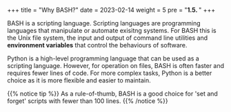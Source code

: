 +++
title = "Why BASH?"
date = 2023-02-14
weight = 5
pre = "<b>1.5. </b>"
+++

BASH is a scripting language. Scripting languages are programming languages that manipulate or automate exisitng systems. For BASH this is the Unix file system, the input and output of command line utilities and  **environment variables** that  control the behaviours of software.

Python is a high-level programming language that can be used as a scripting language. However, for operation on files, BASH is often faster and requires fewer lines of code. For more complex tasks, Python is a better choice as it is more flexible and easier to maintain.

{{% notice tip %}}
As a rule-of-thumb, BASH is a good choice for 'set and forget' scripts with fewer than 100 lines. 
{{% /notice %}}

